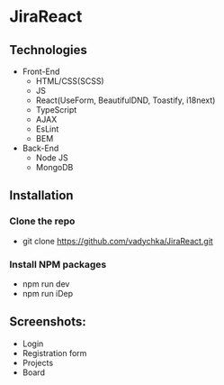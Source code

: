 # JiraReact

## Technologies

* Front-End
   * HTML/CSS(SCSS)
   * JS
   * React(UseForm, BeautifulDND, Toastify, i18next)
   * TypeScript
   * AJAX
   * EsLint
   * BEM
* Back-End
   * Node JS
   * MongoDB

## Installation

### Clone the repo

 * git clone https://github.com/vadychka/JiraReact.git
 
### Install NPM packages

* npm run dev 
* npm run iDep 

## Screenshots:

* Login
* Registration form
* Projects
* Board
